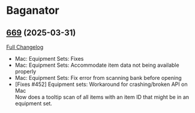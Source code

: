 # Baganator

## [669](https://github.com/Baganator/Baganator/tree/669) (2025-03-31)
[Full Changelog](https://github.com/Baganator/Baganator/compare/668...669) 

- Mac: Equipment Sets: Fixes  
- Mac: Equipment Sets: Accommodate item data not being available properly  
- Mac: Equipment Sets: Fix error from scanning bank before opening  
- [Fixes #452] Equipment sets: Workaround for crashing/broken API on Mac  
    Now does a tooltip scan of all items with an item ID that might be in an  
    equipment set.  
